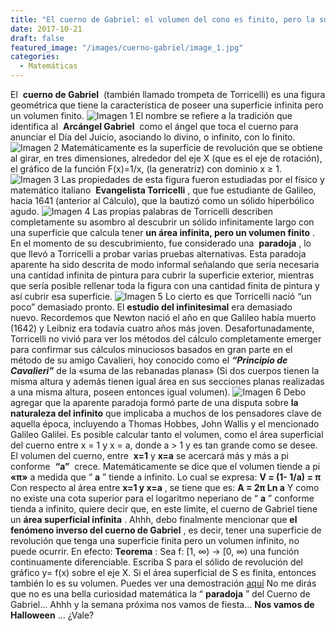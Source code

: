 ```yaml
---
title: "El cuerno de Gabriel: el volumen del cono es finito, pero la superficie es infinita"
date: 2017-10-21
draft: false
featured_image: "/images/cuerno-gabriel/image_1.jpg"
categories:
  - Matemáticas
---
```


El 
**cuerno de Gabriel**
 (también llamado trompeta de Torricelli) es una figura geométrica que tiene la característica de poseer una superficie infinita pero un volumen finito.
![Imagen 1](/images/cuerno-gabriel/image_1.jpg)
El nombre se refiere a la tradición que identifica al 
**Arcángel Gabriel**
 como el ángel que toca el cuerno para anunciar el Día del Juicio, asociando lo divino, o infinito, con lo finito.
![Imagen 2](/images/cuerno-gabriel/image_2.jpg)
Matemáticamente es la superficie de revolución que se obtiene al girar, en tres dimensiones, alrededor del eje X (que es el eje de rotación), el gráfico de la función F(x)=1/x, (la generatriz) con dominio x ≥ 1.
![Imagen 3](/images/cuerno-gabriel/image_3.jpg)
Las propiedades de esta figura fueron estudiadas por el físico y matemático italiano 
**Evangelista Torricelli**
, que fue estudiante de Galileo, hacia 1641 (anterior al Cálculo), que la bautizó como un sólido hiperbólico agudo.
![Imagen 4](/images/cuerno-gabriel/image_4.jpg)
Las propias palabras de Torricelli describen completamente su asombro al descubrir un sólido infinitamente largo con una superficie que calcula tener 
**un área infinita, pero un volumen finito**
.
En el momento de su descubrimiento, fue considerado una 
**paradoja**
, lo que llevó a Torricelli a probar varias pruebas alternativas. Esta paradoja aparente ha sido descrita de modo informal señalando que sería necesaria una cantidad infinita de pintura para cubrir la superficie exterior, mientras que sería posible rellenar toda la figura con una cantidad finita de pintura y así cubrir esa superficie.
![Imagen 5](/images/cuerno-gabriel/image_5.jpg)
Lo cierto es que Torricelli nació “un poco” demasiado pronto. El 
**estudio del infinitesimal**
 era demasiado nuevo. Recordemos que Newton nació el año en que Galileo había muerto (1642) y Leibniz era todavía cuatro años más joven.
Desafortunadamente, Torricelli no vivió para ver los métodos del cálculo completamente emerger para confirmar sus cálculos minuciosos basados ​​en gran parte en el método de su amigo Cavalieri, hoy conocido como el 
***“Principio de Cavalieri”***
 de la «suma de las rebanadas planas» (Si dos cuerpos tienen la misma altura y además tienen igual área en sus secciones planas realizadas a una misma altura, poseen entonces igual volumen).
![Imagen 6](/images/cuerno-gabriel/image_6.jpg)
Debo agregar que la aparente paradoja formó parte de una disputa sobre 
**la naturaleza del infinito**
 que implicaba a muchos de los pensadores clave de aquella época, incluyendo a Thomas Hobbes, John Wallis y el mencionado Galileo Galilei.
Es posible calcular tanto el volumen, como el área superficial del cuerno entre x = 1 y x = a, donde a > 1 y es tan grande como se desee.
El volumen del cuerno, entre  
**x=1**
 y 
**x=a**
 se acercará más y más a pi conforme 
**“a”**
 crece. Matemáticamente se dice que el volumen tiende a pi 
**«π»**
 a medida que “
**a**
” tiende a infinito. Lo cual se expresa:
**V = (1- 1/a) = π**
Con respecto al área entre 
**x=1 y x=a**
, se tiene que es:
**A = 2π Ln a**
Y como no existe una cota superior para el logaritmo neperiano de “
**a**
” conforme tienda a infinito, quiere decir que, en este límite, el cuerno de Gabriel tiene un 
**área superficial infinita**
.
Ahhh, debo finalmente mencionar que 
**el fenómeno inverso del cuerno de Gabriel**
, es decir, tener una superficie de revolución que tenga una superficie finita pero un volumen infinito, no puede ocurrir. En efecto:
**Teorema**
:
Sea f: [1, ∞) → [0, ∞) una función continuamente diferenciable.
Escriba S para el sólido de revolución del gráfico y= f(x) sobre el eje X. Si el área superficial de S es finita, entonces también lo es su volumen. Puedes ver una demostración 
[aquí](https://en.wikipedia.org/wiki/Gabriel%27s_Horn)
No me dirás que no es una bella curiosidad matemática la “
**paradoja**
” del Cuerno de Gabriel… Ahhh y la semana próxima nos vamos de fiesta… 
**Nos vamos de Halloween**
… ¿Vale?